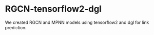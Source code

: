 # RGCN-tensorflow2-dgl
We created RGCN and MPNN models using tensorflow2 and dgl for link prediction.
